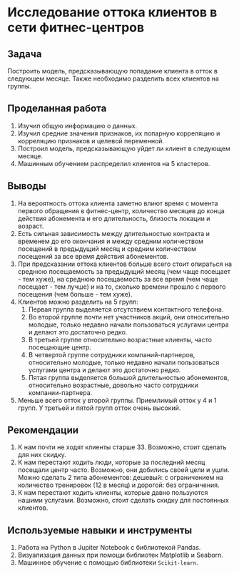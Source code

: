 # Исследование оттока клиентов в сети фитнес-центров
## Задача
Построить модель, предсказывающую попадание клиента в отток в следующем месяце. Также необходимо разделить всех клиентов на группы.
## Проделанная работа
1. Изучил общую информацию о данных.
6. Изучил средние значения признаков, их попарную корреляцию и корреляцию признаков и целевой переменной.
3. Построил модель, предсказывающую уйдет ли клиент в следующем месяце.
4. Машинным обучением распределил клиентов на 5 кластеров.
## Выводы
1. На вероятность оттока клиента заметно влиют время с момента первого обращения в фитнес-центр, количество месяцев до конца действия абонемента и его длительность, близость локации и возраст.
2. Есть сильная зависимость между длительностью контракта и временем до его окончания и между средним количеством посещений в предыдущий месяц и средним количеством посещений за все время действия абонементов. 
2. При предсказании оттока клиентов больше всего стоит опираться на среднюю посещаемость за предыдущий месяц (чем чаще посещает - тем хуже), на среднюю посещаемость за все время (чем чаще посещает - тем лучше) и на то, сколько времени прошло с первого посещения (чем больше - тем хуже).
1. Клиентов можно разделить на 5 групп:
    1. Первая группа выделяется отсутствием контактного телефона.
    1. Во второй группе почти нет участников акций, они относительно молодые, только недавно начали пользоваться услугами центра и делают это достаточно редко.
    1. В третьей группе относительно возрастные клиенты, часто посещающие центр.
    1. В четвертой группе сотрудники компаний-партнеров, относительно молодые, только недавно начали пользоваться услугами центра и делают это достаточно редко.
    1. Пятая группа выделяется большой длительностью абонементов, относительно возрастные, довольно часто сотрудники компании-партнера.
2. Меньше всего отток у второй группы. Приемлимый отток у 4 и 1 групп. У третьей и пятой групп отток очень высокий.
## Рекомендации
1. К нам почти не ходят клиенты старше 33. Возможно, стоит сделать для них скидку.
2. К нам перестают ходить люди, которые за последний месяц посещали центр часто. Возможно, они добились своей цели и ушли. Можно сделать 2 типа абонементов: дешевый: с ограничением на количество тренировок (12 в месяц) и дорогой: без ограничения.
3. К нам перестают ходить клиенты, которые давно пользуются нашими услугами. Возможно, стоит сделать скидку для постоянных клиентов.
## Используемые навыки и инструменты
1. Работа на Python в Jupiter Notebook с библиотекой Pandas.
2. Визуализация данных при помощи библиотек Matplotlib и Seaborn.
3. Машинное обучение с помощью библиотеки `Scikit-learn`.
